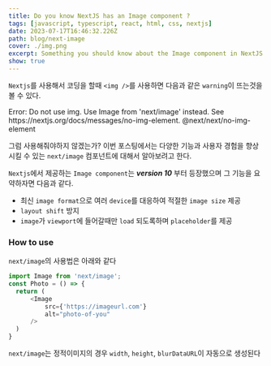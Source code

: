```yaml
---
title: Do you know NextJS has an Image component ?
tags: [javascript, typescript, react, html, css, nextjs]
date: 2023-07-17T16:46:32.226Z
path: blog/next-image
cover: ./img.png
excerpt: Something you should know about the Image component in NextJS
show: true
---
```


`Nextjs`를 사용해서 코딩을 할때 `<img />`를 사용하면 다음과 같은 `warning`이 뜨는것을 볼 수 있다.

<div class="quote">
Error: Do not use img. Use Image from 'next/image' instead. See https://nextjs.org/docs/messages/no-img-element.  @next/next/no-img-element
</div>

그럼 사용해줘야하지 않겠는가? 이번 포스팅에서는 다양한 기능과 사용자 경험을 향상시킬 수 있는 `next/image` 컴포넌트에 대해서 알아보려고 한다.  

`Nextjs`에서 제공하는 `Image component`는 _**version 10**_ 부터 등장했으며 그 기능을 요약하자면 다음과 같다. 
- 최신 `image format`으로 여러 `device`를 대응하여 적절한 `image size` 제공
- `layout shift` 방지 
- `image`가 `viewport`에 들어갈때만 `load` 되도록하며 `placeholder`를 제공 


### How to use
`next/image`의  사용법은 아래와 같다
```javascript
import Image from 'next/image';
const Photo = () => {
  return (
      <Image
          src={'https://imageurl.com'}
          alt="photo-of-you"
      />
  )
}
```

`next/image`는 정적이미지의 경우 `width`, `height`, `blurDataURL`이 자동으로 생성된다 
